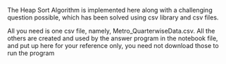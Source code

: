 The Heap Sort Algorithm is implemented here along with a challenging question possible, which has been solved using csv library and csv files.

All you need is one csv file, namely, Metro_QuarterwiseData.csv. All the others are created and used by the answer program in the notebook file, and put up here for your reference only, you need not download those to run the program
